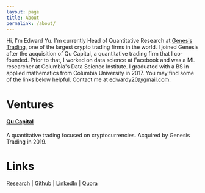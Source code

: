 ```yaml
---
layout: page
title: About
permalink: /about/
---
```

Hi, I'm Edward Yu. I'm currently Head of Quantitative Research at [Genesis Trading](https://genesistrading.com/), one of the largest crypto trading firms in the world. I joined Genesis after the acquisition of Qu Capital, a quantitative trading firm that I co-founded. Prior to that, I worked on data science at Facebook and was a ML researcher at Columbia's Data Science Institute. I graduated with a BS in applied mathematics from Columbia University in 2017. You may find some of the links below helpful. Contact me at [edwardy20@gmail.com](mailto:edwardy20@gmail.com).

# Ventures
#### [Qu Capital](http://qu.capital)
A quantitative trading focused on cryptocurrencies. Acquired by Genesis Trading in 2019.

# Links
[Research](/research) | [Github](https://github.com/edwardyu) | [LinkedIn](https://www.linkedin.com/in/edward-yu-443b6632) | [Quora](https://www.quora.com/profile/Edward-Yu-2)
